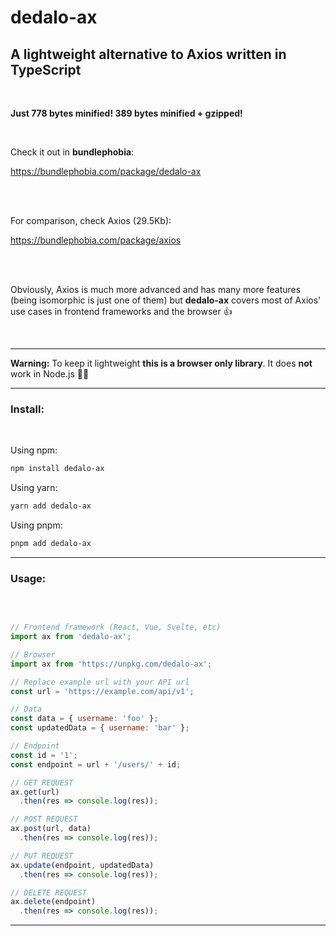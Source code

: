 # dedalo-ax

## A lightweight alternative to Axios written in TypeScript

<br>

**Just 778 bytes minified! 389 bytes minified + gzipped!** 

<br>

Check it out in **bundlephobia**:

<a href="https://bundlephobia.com/package/dedalo-ax" target="_blank">
  https://bundlephobia.com/package/dedalo-ax
</a>

<br><br>

For comparison, check Axios (29.5Kb):

<a href="https://bundlephobia.com/package/axios" target="_blank">
  https://bundlephobia.com/package/axios
</a>

<br><br>

Obviously, Axios is much more advanced and has many more features (being isomorphic is just one of them) but **dedalo-ax** covers most of Axios' use cases in frontend frameworks and the browser 👍️

<br>
<hr>

**Warning:** To keep it lightweight **this is a browser only library**. It does **not** work in Node.js 🤷‍♂️️ 

<hr>

### Install:
<br>

Using npm:

```sh
npm install dedalo-ax
```
Using yarn:

```sh
yarn add dedalo-ax
```
Using pnpm:

```sh
pnpm add dedalo-ax
```

<hr>

### Usage:
<br>

```js

// Frontend framework (React, Vue, Svelte, etc)
import ax from 'dedalo-ax';

// Browser
import ax from 'https://unpkg.com/dedalo-ax';

// Replace example url with your API url
const url = 'https://example.com/api/v1';

// Data
const data = { username: 'foo' };
const updatedData = { username: 'bar' };

// Endpoint
const id = '1';
const endpoint = url + '/users/' + id;

// GET REQUEST
ax.get(url)
  .then(res => console.log(res));

// POST REQUEST
ax.post(url, data)
  .then(res => console.log(res));

// PUT REQUEST
ax.update(endpoint, updatedData)
  .then(res => console.log(res));

// DELETE REQUEST
ax.delete(endpoint)
  .then(res => console.log(res));
```
<hr>


